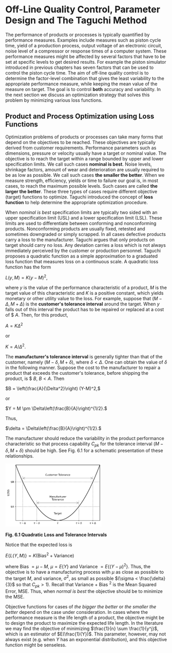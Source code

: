 <script src="https://cdn.mathjax.org/mathjax/latest/MathJax.js?config=TeX-AMS-MML_HTMLorMML" type="text/javascript"></script>

# Off-Line Quality Control, Parameter Design and The Taguchi Method

The performance of products or processes is typically quantified by
performance measures.  Examples include measures such as piston cycle time,
yield of a production process, output voltage of an electronic circuit, noise
level of a compressor or response times of a computer system.  These
performance measures might be affected by several factors that have to be set at
specific levels to get desired results.
For example the piston simulator introduced in previous chapters
has seven factors that can be used to control the piston cycle time.
The aim of off-line quality control is to determine the factor-level
combination that gives the least variability to the appropriate performance
measure, while keeping the mean value of the measure on target.  The goal is
to control **both** accuracy and variability.
In the next section we discuss an optimization
strategy that solves this problem by minimizing various loss functions.


## Product and Process Optimization using Loss Functions

Optimization problems of products or processes can take many forms that
depend on the objectives to be reached.  These objectives are typically
derived from customer requirements.  Performance parameters such as
dimensions, pressure or velocity usually have a target or nominal value.  The
objective is to reach the target within a range bounded by upper and lower
specification limits.  We call such cases **nominal is best**.  Noise
levels, shrinkage factors, amount of wear and deterioration are usually
required to be as low as possible.  We call such cases **the smaller the better**.  When we measure strength, efficiency, yields or time to failure
our goal is, in most cases, to reach the maximum possible levels.  Such cases
are called **the larger the better**.  These three types of cases
require different objective (target)
functions to optimize.  Taguchi introduced the concept of
**loss function** to help determine the appropriate optimization procedure.

When _nominal is best_ specification limits are typically two sided
with an upper specification limit (USL) and a lower specification limit
(LSL).  These limits are used to differentiate between conforming and
nonconforming products.  Nonconforming products are usually fixed, retested
and sometimes downgraded or simply scrapped.  In all cases defective products
carry a loss to the manufacturer.  Taguchi argues that only products on
target should carry no loss.  Any deviation carries a loss which is not
always immediately perceived by the customer or production personnel.
Taguchi proposes a quadratic function as a simple approximation to a graduated
loss function that measures loss on a continuous scale.  A quadratic loss
function has the form

$L(y,M) = K(y-M)^2,$

where $y$ is the value of the performance characteristic of a product, $M$ is
the target value of this characteristic and $K$ is a positive constant, which
yields monetary or other utility value to the loss.  For example, suppose
that $(M-\Delta,M+\Delta)$ is the **customer's tolerance interval** around
the target.  When $y$ falls out of this interval the product has to be
repaired or replaced at a cost of $ $A$.  Then, for this product,

$A = K\Delta^2$

or

$K = A/\Delta^2.$

The **manufacturer's tolerance interval** is generally tighter than that of
the customer, namely $(M-\delta,M+\delta)$, where $\delta < \Delta$.  One can
obtain the value of $\delta$ in the following manner.  Suppose the cost to
the manufacturer to repair a product that exceeds the customer's tolerance,
before shipping the product, is $ $B$, $B < A$.  Then

$B = \left(\frac{A}{\Delta^2}\right) (Y-M)^2,$

or

$Y = M \pm \Delta\left(\frac{B}{A}\right)^{1/2}.$

Thus,

$\delta = \Delta\left(\frac{B}{A}\right)^{1/2}.$

The manufacturer should reduce the variability in the product performance
characteristic so that process capability $C_{pk}$ for the tolerance interval
$(M-\delta,M+\delta)$ should be high.  See
Fig. 6.1 for a schematic
presentation of these relationships.

<img src="Chap006_QuadraticLossTolIntervals_1.png" width="300">

__Fig. 6.1 Quadratic Loss and Tolerance Intervals__

Notice that the expected loss is

$E\{L(Y,M)\} = K(\text{Bias}^2 + \text{Variance})$

where Bias $= \mu - M$, $\mu = E\{Y\}$ and Variance $= E\{(Y-\mu)^2\}$.
Thus, the objective is to have a manufacturing process with $\mu$ as close as
possible to the target $M$, and variance, $\sigma^2$, as small as possible
$(\sigma < \frac{\delta}{3}$ so that $C_{pk} > 1$).
Recall that Variance + Bias $^2$ is the Mean Squared Error, MSE.  Thus,
when _normal is best_ the objective should be to minimize the MSE.

Objective functions for cases of _the bigger the better_ or 
_the smaller the better_ depend on the case under consideration.  In cases
where the performance measure is the life length of a product, the
objective might be to design the product to maximize the expected life
length.  In the literature we may find the objective of minimizing
$\frac{1}{n} \sum \frac{1}{y^j}$, which is an estimator of
$E(\frac{1}{Y})$.  This parameter, however, may not always exist
(e.g. when $Y$ has an exponential distribution), and this objective
function might be senseless.